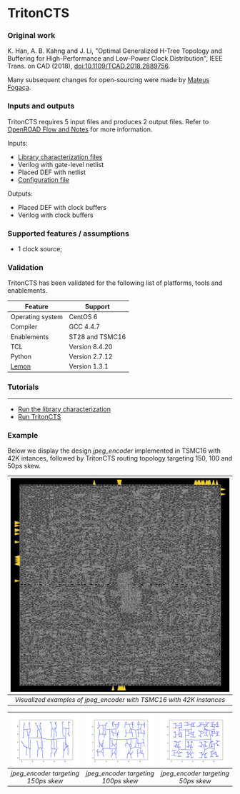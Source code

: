 # TritonCTS 

### Original work
K. Han, A. B. Kahng and J. Li, "Optimal Generalized H-Tree Topology and Buffering for High-Performance and Low-Power Clock Distribution", IEEE Trans. on CAD (2018), [doi:10.1109/TCAD.2018.2889756](https://doi.org/10.1109/TCAD.2018.2889756).

Many subsequent changes for open-sourcing were made by [Mateus Fogaça](https://github.com/mpfogaca).

### Inputs and outputs
TritonCTS requires 5 input files and produces 2 output files. Refer to [OpenROAD Flow and Notes](https://theopenroadproject.org/wp-content/uploads/2018/12/OpenROAD_Flow_and_Notes_Nov2018-v1p0-1.pdf) for more information.

Inputs:
- [Library characterization files](doc/Technology_characterization.md)
- Verilog with gate-level netlist
- Placed DEF with netlist
- [Configuration file](doc/Run_TritonCTS.md#example-of-a-config-file)

Outputs:
- Placed DEF with clock buffers
- Verilog with clock buffers

### Supported features / assumptions
- 1 clock source;

### Validation
TritonCTS has been validated for the following list of platforms, tools and enablements.

| Feature | Support |
|---|---|
| Operating system | CentOS 6 |
| Compiler  | GCC 4.4.7 |
| Enablements | ST28 and TSMC16 |
| TCL | Version 8.4.20 |
| Python | Version 2.7.12 |
| [Lemon](https://lemon.cs.elte.hu/trac/lemon) | Version 1.3.1 |

### Tutorials
---
- [Run the library characterization](doc/Technology_characterization.md)
- [Run TritonCTS](doc/Run_TritonCTS.md)

### Example

Below we display the design _jpeg_encoder_ implemented in TSMC16 with 42K intances, followed by TritonCTS routing topology targeting 150, 100 and 50ps skew.

| <img src="doc/jpeg.png" width=550px> |
|:--:|
| *Visualized examples of jpeg_encoder with TSMC16 with 42K instances* |

| <img src="doc/150ps.png" width=250px> | <img src="doc/100ps.png" width=250px> | <img src="doc/50ps.png" width=250px> | 
|:--:|:--:|:--:| 
| *jpeg_encoder targeting 150ps skew* | *jpeg_encoder targeting 100ps skew* | *jpeg_encoder targeting 50ps skew* |
